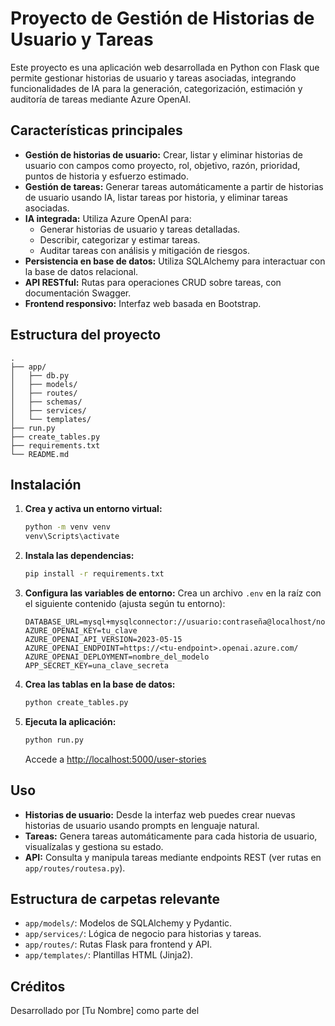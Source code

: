 # Proyecto de Gestión de Historias de Usuario y Tareas

Este proyecto es una aplicación web desarrollada en Python con Flask que permite gestionar historias de usuario y tareas asociadas, integrando funcionalidades de IA para la generación, categorización, estimación y auditoría de tareas mediante Azure OpenAI.

## Características principales

- **Gestión de historias de usuario:** Crear, listar y eliminar historias de usuario con campos como proyecto, rol, objetivo, razón, prioridad, puntos de historia y esfuerzo estimado.
- **Gestión de tareas:** Generar tareas automáticamente a partir de historias de usuario usando IA, listar tareas por historia, y eliminar tareas asociadas.
- **IA integrada:** Utiliza Azure OpenAI para:
  - Generar historias de usuario y tareas detalladas.
  - Describir, categorizar y estimar tareas.
  - Auditar tareas con análisis y mitigación de riesgos.
- **Persistencia en base de datos:** Utiliza SQLAlchemy para interactuar con la base de datos relacional.
- **API RESTful:** Rutas para operaciones CRUD sobre tareas, con documentación Swagger.
- **Frontend responsivo:** Interfaz web basada en Bootstrap.

## Estructura del proyecto

```
.
├── app/
│   ├── db.py
│   ├── models/
│   ├── routes/
│   ├── schemas/
│   ├── services/
│   └── templates/
├── run.py
├── create_tables.py
├── requirements.txt
└── README.md
```

## Instalación


1. **Crea y activa un entorno virtual:**
   ```sh
   python -m venv venv
   venv\Scripts\activate
   ```

3. **Instala las dependencias:**
   ```sh
   pip install -r requirements.txt
   ```

4. **Configura las variables de entorno:**
   Crea un archivo `.env` en la raíz con el siguiente contenido (ajusta según tu entorno):

   ```
   DATABASE_URL=mysql+mysqlconnector://usuario:contraseña@localhost/nombre_bd
   AZURE_OPENAI_KEY=tu_clave
   AZURE_OPENAI_API_VERSION=2023-05-15
   AZURE_OPENAI_ENDPOINT=https://<tu-endpoint>.openai.azure.com/
   AZURE_OPENAI_DEPLOYMENT=nombre_del_modelo
   APP_SECRET_KEY=una_clave_secreta
   ```

5. **Crea las tablas en la base de datos:**
   ```sh
   python create_tables.py
   ```

6. **Ejecuta la aplicación:**
   ```sh
   python run.py
   ```

   Accede a [http://localhost:5000/user-stories](http://localhost:5000/user-stories)


## Uso

- **Historias de usuario:** Desde la interfaz web puedes crear nuevas historias de usuario usando prompts en lenguaje natural.
- **Tareas:** Genera tareas automáticamente para cada historia de usuario, visualízalas y gestiona su estado.
- **API:** Consulta y manipula tareas mediante endpoints REST (ver rutas en `app/routes/routesa.py`).

## Estructura de carpetas relevante

- `app/models/`: Modelos de SQLAlchemy y Pydantic.
- `app/services/`: Lógica de negocio para historias y tareas.
- `app/routes/`: Rutas Flask para frontend y API.
- `app/templates/`: Plantillas HTML (Jinja2).

## Créditos

Desarrollado por [Tu Nombre] como parte del